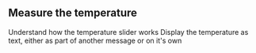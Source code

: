 ## Measure the temperature


Understand how the temperature slider works
Display the temperature as text, either as part of another message or on it's own
